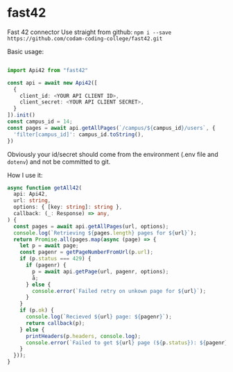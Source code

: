 # fast42

Fast 42 connector Use straight from github:
`npm i --save https://github.com/codam-coding-college/fast42.git`

Basic usage:

```ts

import Api42 from "fast42"

const api = await new Api42([
  {
    client_id: <YOUR API CLIENT ID>,
    client_secret: <YOUR API CLIENT SECRET>,
  }
]).init()
const campus_id = 14;
const pages = await api.getAllPages(`/campus/${campus_id}/users`, {
  'filter[campus_id]': campus_id.toString(),
})
```

Obviously your id/secret should come from the environment (.env file and
`dotenv`) and not be committed to git.

How I use it:

```ts
async function getAll42(
  api: Api42,
  url: string,
  options: { [key: string]: string },
  callback: (_: Response) => any,
) {
  const pages = await api.getAllPages(url, options);
  console.log(`Retrieving ${pages.length} pages for ${url}`);
  return Promise.all(pages.map(async (page) => {
    let p = await page;
    const pagenr = getPageNumberFromUrl(p.url);
    if (p.status === 429) {
      if (pagenr) {
        p = await api.getPage(url, pagenr, options);
        å;
      } else {
        console.error(`Failed retry on unkown page for ${url}`);
      }
    }
    if (p.ok) {
      console.log(`Recieved ${url} page: ${pagenr}`);
      return callback(p);
    } else {
      printHeaders(p.headers, console.log);
      console.error(`Failed to get ${url} page (${p.status}): ${pagenr}`);
    }
  }));
}
```
